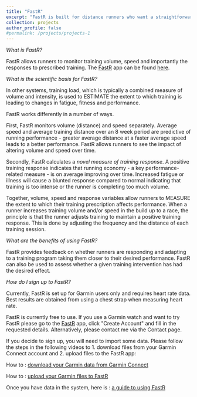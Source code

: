 ```yaml
---
title: "FastR"
excerpt: "FastR is built for distance runners who want a straightforward way to monitor training responses, volume and speed <br/><img src='/images/fastr11.png'>"
collection: projects
author_profile: false
#permalink: /projects/projects-1
---
```




*What is FastR?*  

FastR allows runners to monitor training volume, speed and importantly the responses to prescribed training. The <a href="https://fastr.shinyapps.io/coach/" target="_blank">FastR</a> app can be found <a href="https://fastr.shinyapps.io/coach/" target="_blank">here</a>.
<br>

*What is the scientific basis for FastR?*  

In other systems, training load, which is typically a combined measure of volume and intensity, is used to ESTIMATE the extent to which training is leading to changes in fatigue, fitness and performance.

FastR works differently in a number of ways.

First, FastR monitors volume (distance) and speed separately. Average speed and average training distance over an 8 week period are predictive of running performance - greater average distance at a faster average speed leads to a better performance. FastR allows runners to see the impact of altering volume and speed over time.

Secondly, FastR calculates a *novel measure of training response*. A positive training response indicates that running economy - a key performance-related measure - is on average improving over time. Increased fatigue or illness will cause a blunted response compared to normal indicating that training is too intense or the runner is completing too much volume. 

Together, volume, speed and response variables allow runners to MEASURE the extent to which their training prescription affects performance. When a runner increases training volume and/or speed in the build up to a race, the principle is that the runner adjusts training to maintain a positive training response. This is done by adjusting the frequency and the distance of each training session. 

*What are the benefits of using FastR?*  

FastR provides feedback on whether runners are responding and adapting to a training program taking them closer to their desired performance. FastR can also be used to assess whether a given training intervention has had the desired effect.


*How do I sign up to FastR?*  

Currently, FastR is set up for Garmin users only and requires heart rate data. Best results are obtained from using a chest strap when measuring heart rate.

FastR is currently free to use. If you use a Garmin watch and want to try FastR please go to the <a href="https://fastr.shinyapps.io/coach/" target="_blank">FastR</a> app, click "Create Account" and fill in the requested details. Alternatively, please contact me via the Contact page.

If you decide to sign up, you will need to import some data. Please follow the steps in the following videos to 1. download files from your Garmin Connect account and 2. upload files to the FastR app: 

How to : <a href="https://www.youtube.com/watch?v=dE7UKf_4tb8">download your Garmin data from Garmin Connect</a>

How to : <a href="https://www.youtube.com/watch?v=Fm1nb5ee190">upload your Garmin files to FastR</a>

Once you have data in the system, here is : <a href="/files/RunSpeedCoach.pdf">a guide to using FastR</a>
